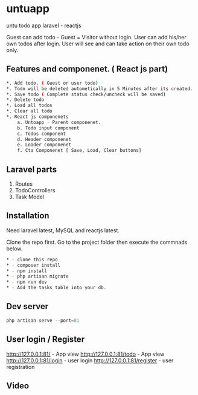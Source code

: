 # untuapp

untu todo app laravel - reactjs

Guest can add todo - Guest = Visitor without login.
User can add his/her own todos after login. User will see and can take action on their own todo only.


## Features and componenet. ( React js part)
```bash
*. Add todo. ( Guest or user todo)
*. Todo will be deleted autometically in 5 Minutes after its created.
*. Save todo ( Complete status check/uncheck will be saved)
*. Delete todo
*. Load all todos
*. Clear all todo
*. React js componenets 
    a. Untoapp - Parent componenet.
    b. Todo input component
    c. Todos component
    d. Header componenet
    e. Loader componenet
    f. Cta Componenet [ Save, Load, Clear buttons]
```
## Laravel parts
1. Routes
2. TodoControllers
3. Task Model

## Installation

Need laravel latest, MySQL and reactjs latest.

Clone the repo first. Go to the project folder then execute the commnads below. 

```bash
* - clone this repo
* - composer install
* - npm install
* - php artisan migrate 
* - npm run dev
* - Add the tasks table into your db.
```

## Dev server

```php
php artisan serve --port=81
```

## User login / Register
http://127.0.0.1:81/ - App view
http://127.0.0.1:81/todo - App view
http://127.0.0.1:81/login - user login 
http://127.0.0.1:81/register - user registration

## Video







